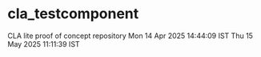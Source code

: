 # cla_testcomponent
CLA lite proof of concept repository
Mon 14 Apr 2025 14:44:09 IST
Thu 15 May 2025 11:11:39 IST
